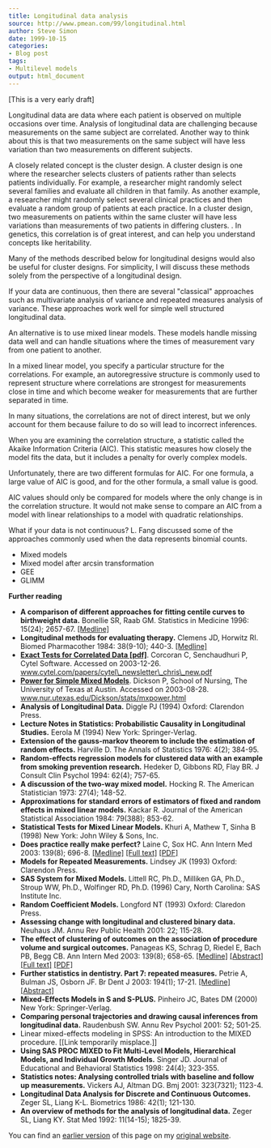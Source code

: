 ```yaml
---
title: Longitudinal data analysis
source: http://www.pmean.com/99/longitudinal.html
author: Steve Simon
date: 1999-10-15
categories:
- Blog post
tags:
- Multilevel models
output: html_document
---
```

[This is a very early draft]

Longitudinal data are data where each patient is observed on multiple
occasions over time. Analysis of longitudinal data are challenging
because measurements on the same subject are correlated. Another way to
think about this is that two measurements on the same subject will have
less variation than two measurements on different subjects.

A closely related concept is the cluster design. A cluster design is one
where the researcher selects clusters of patients rather than selects
patients individually. For example, a researcher might randomly select
several families and evaluate all children in that family. As another
example, a researcher might randomly select several clinical practices
and then evaluate a random group of patients at each practice. In a
cluster design, two measurements on patients within the same cluster
will have less variations than measurements of two patients in differing
clusters. . In genetics, this correlation is of great interest, and can
help you understand concepts like heritability.

Many of the methods described below for longitudinal designs would also
be useful for cluster designs. For simplicity, I will discuss these
methods solely from the perspective of a longitudinal design.

If your data are continuous, then there are several "classical"
approaches such as multivariate analysis of variance and repeated
measures analysis of variance. These approaches work well for simple
well structured longitudinal data.

An alternative is to use mixed linear models. These models handle
missing data well and can handle situations where the times of
measurement vary from one patient to another.

In a mixed linear model, you specify a particular structure for the
correlations. For example, an autoregressive structure is commonly used
to represent structure where correlations are strongest for measurements
close in time and which become weaker for measurements that are further
separated in time.

In many situations, the correlations are not of direct interest, but we
only account for them because failure to do so will lead to incorrect
inferences.

When you are examining the correlation structure, a statistic called the
Akaike Information Criteria (AIC). This statistic measures how closely
the model fits the data, but it includes a penalty for overly complex
models.

Unfortunately, there are two different formulas for AIC. For one
formula, a large value of AIC is good, and for the other formula, a
small value is good.

AIC values should only be compared for models where the only change is
in the correlation structure. It would not make sense to compare an AIC
from a model with linear relationships to a model with quadratic
relationships.

What if your data is not continuous? L. Fang discussed some of the
approaches commonly used when the data represents binomial counts.

-   Mixed models
-   Mixed model after arcsin transformation
-   GEE
-   GLIMM

**Further reading**

-   **A comparison of different approaches for fitting centile curves to
    birthweight data.** Bonellie SR, Raab GM. Statistics in Medicine
    1996: 15(24); 2657-67.
    [\[Medline\]](http://www.ncbi.nlm.nih.gov/entrez/query.fcgi?cmd=Retrieve&db=PubMed&list_uids=8981678&dopt=Abstract)
-   **Longitudinal methods for evaluating therapy.** Clemens JD, Horwitz
    RI. Biomed Pharmacother 1984: 38(9-10); 440-3.
    [\[Medline\]](http://www.ncbi.nlm.nih.gov/entrez/query.fcgi?cmd=Retrieve&db=PubMed&list_uids=6529601&dopt=Abstract)
-   **[Exact Tests for Correlated Data
    \[pdf\]](http://www.cytel.com/papers/cytel_newsletter_chris_new.pdf)**.
    Corcoran C, Senchaudhuri P, Cytel Software. Accessed on 2003-12-26.
    www.cytel.com/papers/cytel\_newsletter\_chris\_new.pdf
-   **[Power for Simple Mixed
    Models](http://www.nur.utexas.edu/Dickson/stats/mxpower.html)**.
    Dickson P, School of Nursing, The University of Texas at Austin.
    Accessed on 2003-08-28.
    www.nur.utexas.edu/Dickson/stats/mxpower.html
-   **Analysis of Longitudinal Data.** Diggle PJ (1994) Oxford:
    Clarendon Press.
-   **Lecture Notes in Statistics: Probabilistic Causality in
    Longitudinal Studies.** Eerola M (1994) New York: Springer-Verlag.
-   **Extension of the gauss-markov theorem to include the estimation of
    random effects.** Harville D. The Annals of Statistics 1976: 4(2);
    384-95.
-   **Random-effects regression models for clustered data with an
    example from smoking prevention research.** Hedeker D, Gibbons RD,
    Flay BR. J Consult Clin Psychol 1994: 62(4); 757-65.
-   **A discussion of the two-way mixed model.** Hocking R. The American
    Statistician 1973: 27(4); 148-52.
-   **Approximations for standard errors of estimators of fixed and
    random effects in mixed linear models.** Kackar R. Journal of the
    American Statistical Association 1984: 79(388); 853-62.
-   **Statistical Tests for Mixed Linear Models.** Khuri A, Mathew T,
    Sinha B (1998) New York: John Wiley & Sons, Inc.
-   **Does practice really make perfect?** Laine C, Sox HC. Ann Intern
    Med 2003: 139(8); 696-8.
    [\[Medline\]](http://www.ncbi.nlm.nih.gov/entrez/query.fcgi?cmd=Retrieve&db=PubMed&list_uids=14568859&dopt=Abstract)
    [\[Full text\]](http://www.annals.org/cgi/content/full/139/8/696)
    [\[PDF\]](http://www.annals.org/cgi/reprint/139/8/696.pdf)
-   **Models for Repeated Measurements.** Lindsey JK (1993) Oxford:
    Clarendon Press.
-   **SAS System for Mixed Models.** Littell RC, Ph.D., Milliken GA,
    Ph.D., Stroup WW, Ph.D., Wolfinger RD, Ph.D. (1996) Cary, North
    Carolina: SAS Institute Inc.
-   **Random Coefficient Models.** Longford NT (1993) Oxford: Claredon
    Press.
-   **Assessing change with longitudinal and clustered binary data.**
    Neuhaus JM. Annu Rev Public Health 2001: 22; 115-28.
-   **The effect of clustering of outcomes on the association of
    procedure volume and surgical outcomes.** Panageas KS, Schrag D,
    Riedel E, Bach PB, Begg CB. Ann Intern Med 2003: 139(8); 658-65.
    [\[Medline\]](http://www.ncbi.nlm.nih.gov/entrez/query.fcgi?cmd=Retrieve&db=PubMed&list_uids=14568854&dopt=Abstract)
    [\[Abstract\]](http://www.annals.org/cgi/content/abstract/139/8/658)
    [\[Full text\]](http://www.annals.org/cgi/content/full/139/8/658)
    [\[PDF\]](http://www.annals.org/cgi/reprint/139/8/658.pdf)
-   **Further statistics in dentistry. Part 7: repeated measures.**
    Petrie A, Bulman JS, Osborn JF. Br Dent J 2003: 194(1); 17-21.
    [\[Medline\]](http://www.ncbi.nlm.nih.gov/entrez/query.fcgi?cmd=Retrieve&db=PubMed&list_uids=12540932&dopt=Abstract)
    [\[Abstract\]](http://www.nature.com/cgi-taf/dynapage.taf?file=/bdj/journal/v194/n1/abs/4802405a.html&filetype=&)
-   **Mixed-Effects Models in S and S-PLUS.** Pinheiro JC, Bates DM
    (2000) New York: Springer-Verlag.
-   **Comparing personal trajectories and drawing causal inferences from
    longitudinal data.** Raudenbush SW. Annu Rev Psychol 2001: 52;
    501-25.
-   Linear mixed-effects modeling in SPSS: An introduction to the MIXED
    procedure. \[\[Link temporarily misplace.\]\]
-   **Using SAS PROC MIXED to Fit Multi-Level Models, Hierarchical
    Models, and Individual Growth Models.** Singer JD. Journal of
    Educational and Behavioral Statistics 1998: 24(4); 323-355.
-   **Statistics notes: Analysing controlled trials with baseline and
    follow up measurements.** Vickers AJ, Altman DG. Bmj 2001:
    323(7321); 1123-4.
-   **Longitudinal Data Analysis for Discrete and Continuous Outcomes.**
    Zeger SL, Liang K-L. Biometrics 1986: 42(1); 121-130.
-   **An overview of methods for the analysis of longitudinal data.**
    Zeger SL, Liang KY. Stat Med 1992: 11(14-15); 1825-39.

You can find an [earlier version][sim1] of this page on my [original website][sim2].

[sim1]: http://www.pmean.com/99/longitudinal.html
[sim2]: http://www.pmean.com/original_site.html
